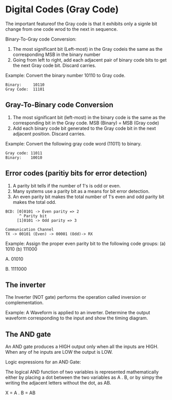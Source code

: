 # Digital Codes (Gray Code)

The important featureof the Gray code is that it exhibits only a signle bit change from one code wrod to the next in sequence.

Binary-To-Gray code Conversion:

1. The most significant bit (Left-most) in the Gray codeis the same as the corresponding MSB in the binary number
2. Going from left to right, add each adjacent pair of binary code bits to get the next Gray code bit. Discard carries.

Example: Convert the binary number 10110 to Gray code.


```
Binary:     10110
Gray Code:  11101
```

## Gray-To-Binary code Conversion

1. The most significant bit (left-most) in the binary code is the same as the corresponding bit in the Gray code. MSB (Binary) = MSB (Gray code)
2. Add each binary code bit generated to the Gray code bit in the next adjacent position. Discard carries.

Example: Convert the following gray code word (11011) to binary.

```
Gray code: 11011
Binary:    10010
```

## Error codes (paritiy bits for error detection)

1. A parity bit tells if the number of 1's is odd or even.
2. Many systems use a parity bit as a means for bit error detection.
3. An even parity bit makes the total number of 1's even and odd parity bit makes the total odd.

```
BCD: [0]0101 -> Even parity => 2
      ^ Parity bit
     [1]0101 -> Odd parity => 3
```

```
Communication Channel
TX -> 00101 (Even) -> 00001 (Odd)-> RX
```

Example: Assign the proper even parity bit to the following code groups: (a) 1010 (b) 111000

A. 01010

B. 1111000

## The inverter
The Inverter (NOT gate) performs the operation called inversion or complementation.

Example: A Waveform is applied to an inverter. Determine the output waveform corresponding to the input and show the timing diagram.


## The AND gate
An AND gate produces a HIGH output only when all the inputs are HIGH. When any of he inputs are LOW the output is LOW.

Logic expressions for an AND Gate:

The logical AND function of two variables is represented mathematically either by placing a dot between the two variables as A . B, or by simpy the writing the adjacent letters without the dot, as AB.

X = A . B = AB
